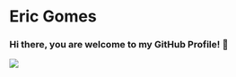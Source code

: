 # Eric Gomes

### Hi there, you are welcome to my GitHub Profile! 👋

<div>
  <a href="https://github.com/EricGPTI">
  <img heigh="60px" src="[![Eric Gomes's GitHub stats](https://github-readme-stats.vercel.app/api?username=EricGPTI)]"(https://github.com/EricGPTI/github-readme-stats)>
  
</div>
